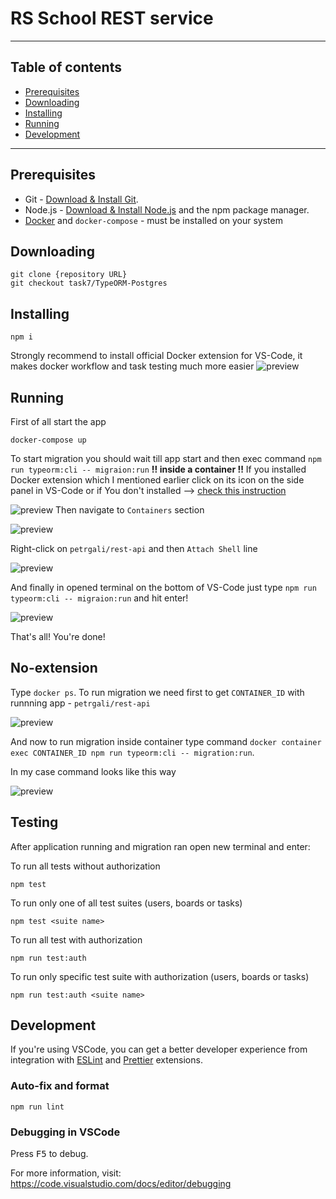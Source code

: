 # RS School REST service
---
## Table of contents
* [Prerequisites](#prerequisites)
* [Downloading](#downloading)
* [Installing](#installing)
* [Running](#running)
* [Development](#development)
---

## Prerequisites

- Git - [Download & Install Git](https://git-scm.com/downloads).
- Node.js - [Download & Install Node.js](https://nodejs.org/en/download/) and the npm package manager.
- [Docker](https://docs.docker.com/engine/install/) and `docker-compose` - must be installed on your system

## Downloading

```
git clone {repository URL}
git checkout task7/TypeORM-Postgres
```

## Installing

```
npm i
```
Strongly recommend to install official Docker extension for VS-Code, it makes docker workflow 
and task testing much more easier
![preview](https://i.ibb.co/C6v9PQ0/Screenshot-from-2021-06-21-14-04-41.png)


## Running

First of all start the app
```
docker-compose up
```
To start migration you should wait till app start 
and then exec command `npm run typeorm:cli -- migraion:run` **!! inside a container !!**
If you installed Docker extension which I mentioned earlier click on its icon 
on the side panel in VS-Code or if You don't installed --> [check this instruction](#No-extension)

![preview](https://i.ibb.co/txG3yQW/Screenshot-from-2021-06-21-14-18-43.png)
Then navigate to `Containers` section

![preview](https://i.ibb.co/Wsy4CXQ/Screenshot-from-2021-06-21-14-21-28.png)

Right-click on `petrgali/rest-api` and then `Attach Shell` line

![preview](https://i.ibb.co/HgkNBXV/Untitled.png)

And finally in opened terminal on the bottom of VS-Code just type `npm run typeorm:cli -- migraion:run` and hit enter!

![preview](https://i.ibb.co/88B5qPW/Screenshot-from-2021-06-21-14-28-27.png)

That's all! You're done!

## No-extension

Type `docker ps`. To run migration we need first 
to get `CONTAINER_ID` with runnning app - `petrgali/rest-api`

![preview](https://i.ibb.co/prgxBhG/Screenshot-from-2021-06-21-15-00-22.png)

And now to run migration inside container 
type command `docker container exec CONTAINER_ID npm run typeorm:cli -- migration:run`.

In my case command looks like this way

![preview](https://i.ibb.co/c3BL8Bc/Screenshot-from-2021-06-21-15-07-44.png)


## Testing

After application running and migration ran open new terminal and enter:

To run all tests without authorization

```
npm test
```

To run only one of all test suites (users, boards or tasks)

```
npm test <suite name>
```

To run all test with authorization

```
npm run test:auth
```

To run only specific test suite with authorization (users, boards or tasks)

```
npm run test:auth <suite name>
```

## Development

If you're using VSCode, you can get a better developer experience from integration with [ESLint](https://marketplace.visualstudio.com/items?itemName=dbaeumer.vscode-eslint) and [Prettier](https://marketplace.visualstudio.com/items?itemName=esbenp.prettier-vscode) extensions.

### Auto-fix and format

```
npm run lint
```

### Debugging in VSCode

Press <kbd>F5</kbd> to debug.

For more information, visit: https://code.visualstudio.com/docs/editor/debugging
